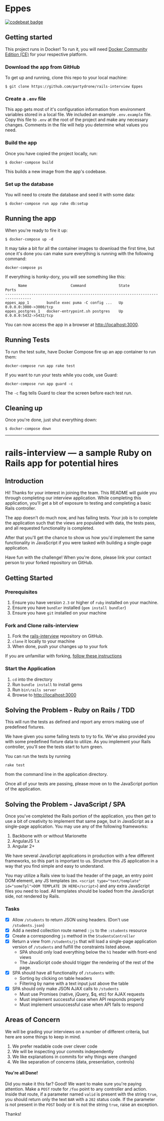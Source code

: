 # Eppes

[![codebeat badge](https://codebeat.co/badges/795df8a7-0fe8-4330-8169-9ff8362f59d9)](https://codebeat.co/projects/github-com-partydrone-rails-interview-master)


## Getting started

This project runs in Docker! To run it, you will need [Docker Community Edition (CE)](https://www.docker.com/community-edition) for your respective platform.

### Download the app from GitHub

To get up and running, clone this repo to your
local machine:

```
$ git clone https://github.com/partydrone/rails-interview Eppes
```

### Create a `.env` file

This app gets most of it's configuration information from environment variables
stored in a local file. We included an example `.env.example` file. Copy this
file to `.env` at the root of the project and make any necessary changes.
Comments in the file will help you determine what values you need.

### Build the app
Once you have copied the project locally, run:

```
$ docker-compose build
```

This builds a new image from the app's codebase.

### Set up the database

You will need to create the database and seed it with some data:

```
$ docker-compose run app rake db:setup
```

## Running the app

When you're ready to fire it up:

```
$ docker-compose up -d
```

It may take a bit for all the container images to download the first time, but
once it's done you can make sure everything is running with the following command:

```
docker-compose ps
```

If everything is honky-dory, you will see something like this:

```
      Name                    Command               State           Ports
----------------------------------------------------------------------------------
eppes_app_1        bundle exec puma -C config ...   Up      0.0.0.0:3000->3000/tcp
eppes_postgres_1   docker-entrypoint.sh postgres    Up      0.0.0.0:5432->5432/tcp
```

You can now access the app in a browser at [http://localhost:3000](http://localhost:3000).

## Running Tests

To run the test suite, have Docker Compose fire up an app container to run them:

```
docker-compose run app rake test
```

If you want to run your tests while you code, use Guard:

```
docker-compose run app guard -c
```

The `-c` flag tells Guard to clear the screen before each test run.

## Cleaning up

Once you're done, just shut everything down:

```
$ docker-compose down
```

---

# rails-interview — a sample Ruby on Rails app for potential hires

## Introduction

Hi!  Thanks for your interest in joining the team.  This README will guide you
through completing our interview application.  While completing this
application, you'll get a bit of exposure to testing and completing a basic
Rails controller.

The app doesn't do much now, and has failing tests.  Your job is to complete
the application such that the views are populated with data, the tests pass,
and all requested functionality is completed.

After that you'll get the chance to show us how you'd implement the same
functionality in JavaScript if you were tasked with building a
single-page application.

Have fun with the challenge!  When you're done, please link your contact person
to your forked repository on GitHub.

## Getting Started

### Prerequisites

1. Ensure you have version `2.3` or higher of `ruby` installed on your machine.
1. Ensure you have `bundler` installed (`gem install bundler`)
1. Ensure you have `git` installed on your machine

### Fork and Clone rails-interview

1. Fork the [rails-interview](http://github.com/ImagineLearning/rails-interview)
   repository on GitHub.
1. `clone` it locally to your machine
1. When done, push your changes up to your fork

If you are unfamiliar with forking, [follow these instructions](https://help.github.com/articles/fork-a-repo)

### Start the Application

1. `cd` into the directory
1. Run `bundle install` to install gems
1. Run `bin\rails server`
1. Browse to [http://localhost:3000](http://localhost:3000/students)


## Solving the Problem - Ruby on Rails / TDD
This will run the tests as defined and report any errors making use of predefined fixtures.

We have given you some failing tests to try to fix.  We've also provided you
with some predefined fixture data to utilize.  As you implement your
Rails controller, you'll see the tests start to turn green.

You can run the tests by running

```
rake test
```

from the command line in the application directory.

Once all of your tests are passing, please move on to the JavaScript portion of
the application.

## Solving the Problem - JavaScript / SPA

Once you've completed the Rails portion of the application, you then get to use
a bit of creativity to implement that same page, but in JavaScript as a
single-page application.  You may use any of the following frameworks:

1. Backbone with or without Marionette
1. AngularJS 1.x
1. Angular 2+

We have several JavaScript applications in production with a few different
frameworks, so this part is important to us.  Structure this JS
application in a way that you find simple and easy to understand.

You may utilize a Rails view to load the header of the page, an entry point
DOM element, any JS templates
(ex. `<script type="text/template" id="someTpl">DOM TEMPLATE IN HERE</script>`)
and any extra JavaScript files you need to load.  All templates should be
loaded from the JavaScript side, not rendered by Rails.

### Tasks

- [x] Allow `/students` to return JSON using headers. (Don't use `/students.json`)
- [x] Add a nested collection route named `:js` to the `:students` resource
- [x] Create a corresponding `js` method in the `StudentsController`
- [x] Return a view from `/students/js` that will load a single-page application version
   of `/students` and fulfill the constraints listed above.
    - SPA should only load everything below the `h1` header with front-end views
    - The JavaScript code should trigger the rendering of the rest of the page.
- [x] SPA should have all functionality of `/students` with:
    - Sorting by clicking on table headers
    - Filtering by name with a text input just above the table
- [x] SPA should only make JSON AJAX calls to `/students`
    - Must use Promises (native, jQuery, $q, etc) for AJAX requests
    - Must implement successful case when API responds properly
    - Must implement unsuccessful case when API fails to respond

## Areas of Concern

We will be grading your interviews on a number of different criteria, but here
are some things to keep in mind.

1. We prefer readable code over clever code
1. We will be inspecting your commits independently
1. We like explanations in commits for why things were changed
1. We like separation of concerns (data, presentation, controls)

#### You're all Done!

Did you make it this far?  Good! We want to make sure you're paying attention.
Make a `POST` route for `/foo` point to any controller and action.
Inside that route, if a parameter named `valid` is present with the string `true`,
you should return only the text `BAR` with a `202` status code.
If the parameter is not present in the `POST` body or it is not the string
`true`, raise an exception.

Thanks!
